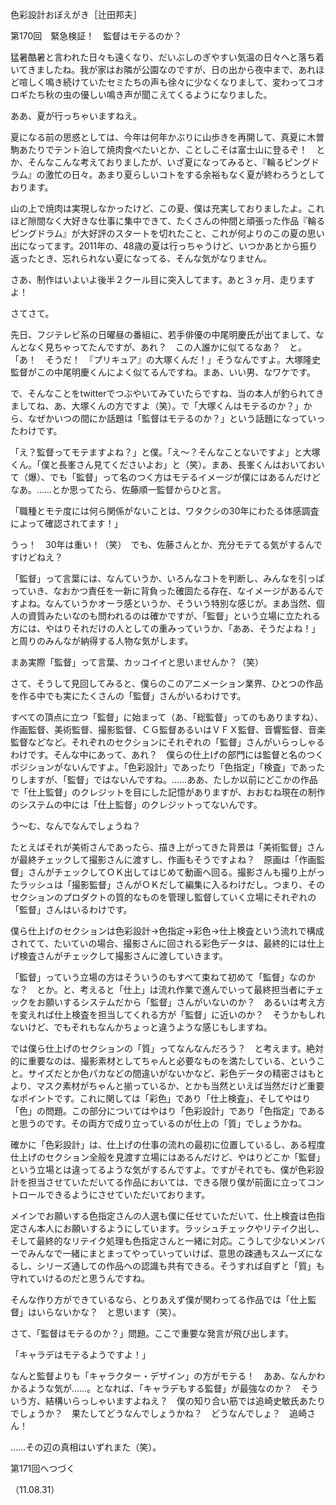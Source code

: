 <!-- source: http://web.archive.org/web/20250215190716/http://www.style.fm/as/05_column/tsujita/tsujita170.shtml -->

色彩設計おぼえがき［辻田邦夫］

第170回　緊急検証！　監督はモテるのか？

猛暑酷暑と言われた日々も遠くなり、だいぶしのぎやすい気温の日々へと落ち着いてきましたね。我が家はお隣が公園なのですが、日の出から夜中まで、あれほど喧しく鳴き続けていたセミたちの声も徐々に少なくなりまして、変わってコオロギたち秋の虫の優しい鳴き声が聞こえてくるようになりました。

ああ、夏が行っちゃいますねえ。

夏になる前の思惑としては、今年は何年かぶりに山歩きを再開して、真夏に木曽駒あたりでテント泊して焼肉食べたいとか、ことしこそは富士山に登るぞ！　とか、そんなこんな考えておりましたが、いざ夏になってみると、『輪るピングドラム』の激忙の日々。あまり夏らしいコトをする余裕もなく夏が終わろうとしております。

山の上で焼肉は実現しなかったけど、この夏、僕は充実しておりましたよ。これほど隙間なく大好きな仕事に集中できて、たくさんの仲間と頑張った作品『輪るピングドラム』が大好評のスタートを切れたこと、これが何よりのこの夏の思い出になってます。2011年の、48歳の夏は行っちゃうけど、いつかあとから振り返ったとき、忘れられない夏になってる、そんな気がなりません。

さあ、制作はいよいよ後半２クール目に突入してます。あと３ヶ月、走りますよ！

さてさて。

先日、フジテレビ系の日曜昼の番組に、若手俳優の中尾明慶氏が出てまして、なんとなく見ちゃってたんですが、あれ？　この人誰かに似てるなあ？　と。「あ！　そうだ！　『プリキュア』の大塚くんだ！」そうなんですよ。大塚隆史監督がこの中尾明慶くんによく似てるんですね。まあ、いい男、なワケです。

で、そんなことをtwitterでつぶやいてみていたらですね、当の本人が釣られてきましてね、あ、大塚くんの方ですよ（笑）。で「大塚くんはモテるのか？」から、なぜかいつの間にか話題は「監督はモテるのか？」という話題になっていったわけです。

「え？監督ってモテますよね？」と僕。「え〜？そんなことないですよ」と大塚くん。「僕と長峯さん見てくださいよお」と（笑）。まあ、長峯くんはおいておいて（爆）、でも「監督」って名のつく方はモテるイメージが僕にはあるんだけどなあ。……とか思ってたら、佐藤順一監督からひと言。

「職種とモテ度には何ら関係がないことは、ワタクシの30年にわたる体感調査によって確認されてます！」

うっ！　30年は重い！（笑）　でも、佐藤さんとか、充分モテてる気がするんですけどねえ？

「監督」って言葉には、なんていうか、いろんなコトを判断し、みんなを引っぱっていき、なおかつ責任を一新に背負った確固たる存在、なイメージがあるんですよね。なんていうかオーラ感というか、そういう特別な感じが。まあ当然、個人の資質みたいなのも問われるのは確かですが、「監督」という立場に立たれる方には、やはりそれだけの人としての重みっていうか、「ああ、そうだよね！」と周りのみんなが納得する人物な気がします。

まあ実際「監督」って言葉、カッコイイと思いませんか？（笑）

さて、そうして見回してみると、僕らのこのアニメーション業界、ひとつの作品を作る中でも実にたくさんの「監督」さんがいるわけです。

すべての頂点に立つ「監督」に始まって（あ、「総監督」ってのもありますね）、作画監督、美術監督、撮影監督、ＣＧ監督あるいはＶＦＸ監督、音響監督、音楽監督などなど。それぞれのセクションにそれぞれの「監督」さんがいらっしゃるわけです。そんな中にあって、あれ？　僕らの仕上げの部門には監督と名のつくポジションがないんですよ。「色彩設計」であったり「色指定」「検査」であったりしますが、「監督」ではないんですね。……ああ、たしか以前にどこかの作品で「仕上監督」のクレジットを目にした記憶がありますが、おおむね現在の制作のシステムの中には「仕上監督」のクレジットってないんです。

う〜む、なんでなんでしょうね？

たとえばそれが美術さんであったら、描き上がってきた背景は「美術監督」さんが最終チェックして撮影さんに渡すし、作画もそうですよね？　原画は「作画監督」さんがチェックしてＯＫ出してはじめて動画へ回る。撮影さんも撮り上がったラッシュは「撮影監督」さんがＯＫだして編集に入るわけだし。つまり、そのセクションのプロダクトの質的なものを管理し監督していく立場にそれぞれの「監督」さんはいるわけです。

僕ら仕上げのセクションは色彩設計→色指定→彩色→仕上検査という流れで構成されてて、たいていの場合、撮影さんに回される彩色データは、最終的には仕上げ検査さんがチェックして撮影さんに渡していきます。

「監督」っていう立場の方はそういうのもすべて束ねて初めて「監督」なのかな？　とか。と、考えると「仕上」は流れ作業で進んでいって最終担当者にチェックをお願いするシステムだから「監督」さんがいないのか？　あるいは考え方を変えれば仕上検査を担当してくれる方が「監督」に近いのか？　そうかもしれないけど、でもそれもなんかちょっと違うような感じもしますね。

では僕ら仕上げのセクションの「質」ってなんなんだろう？　と考えます。絶対的に重要なのは、撮影素材としてちゃんと必要なものを満たしている、ということ。サイズだとか色パカなどの間違いがないかなど、彩色データの精密さはもとより、マスク素材がちゃんと揃っているか、とかも当然といえば当然だけど重要なポイントです。これに関しては「彩色」であり「仕上検査」、そしてやはり「色」の問題。この部分についてはやはり「色彩設計」であり「色指定」であると思うのです。その両方で成り立っているのが仕上の「質」でしょうかね。

確かに「色彩設計」は、仕上げの仕事の流れの最初に位置しているし、ある程度仕上げのセクション全般を見渡す立場にはあるんだけど、やはりどこか「監督」という立場とは違ってるような気がするんですよ。ですがそれでも、僕が色彩設計を担当させていただいてる作品においては、できる限り僕が前面に立ってコントロールできるようにさせていただいております。

メインでお願いする色指定さんの人選も僕に任せていただいて、仕上検査は色指定さん本人にお願いするようにしています。ラッシュチェックやリテイク出し、そして最終的なリテイク処理も色指定さんと一緒に対応。こうして少ないメンバーでみんなで一緒にまとまってやっていっていけば、意思の疎通もスムーズになるし、シリーズ通しての作品への認識も共有できる。そうすれば自ずと「質」も守れていけるのだと思うんですね。

そんな作り方ができているなら、とりあえず僕が関わってる作品では「仕上監督」はいらないかな？　と思います（笑）。

さて、「監督はモテるのか？」問題。ここで重要な発言が飛び出します。

「キャラデはモテるようですよ！」

なんと監督よりも「キャラクター・デザイン」の方がモテる！　ああ、なんかわかるような気が……。となれば、「キャラデもする監督」が最強なのか？　そういう方、結構いらっしゃいますよねえ？　僕の知り合い筋では追崎史敏氏あたりでしょうか？　果たしてどうなんでしょうかね？　どうなんでしょ？　追崎さん！

……その辺の真相はいずれまた（笑）。

第171回へつづく

（11.08.31）
